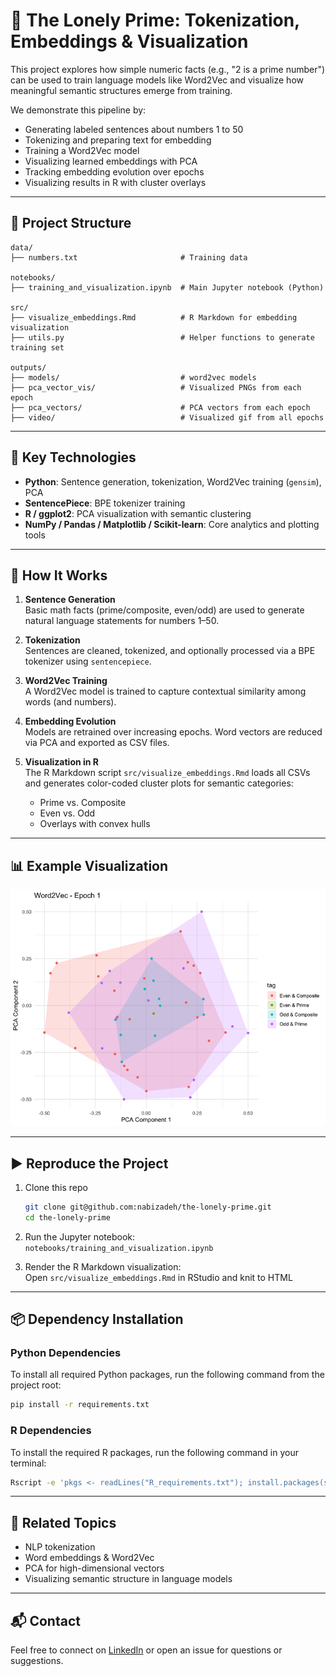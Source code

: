# 🧠 The Lonely Prime: Tokenization, Embeddings & Visualization

This project explores how simple numeric facts (e.g., "2 is a prime number") can be used to train language models like Word2Vec and visualize how meaningful semantic structures emerge from training.

We demonstrate this pipeline by:
- Generating labeled sentences about numbers 1 to 50
- Tokenizing and preparing text for embedding
- Training a Word2Vec model
- Visualizing learned embeddings with PCA
- Tracking embedding evolution over epochs
- Visualizing results in R with cluster overlays

---

## 📁 Project Structure

```
data/
├── numbers.txt                       # Training data

notebooks/
├── training_and_visualization.ipynb  # Main Jupyter notebook (Python)

src/
├── visualize_embeddings.Rmd          # R Markdown for embedding visualization
├── utils.py                          # Helper functions to generate training set

outputs/
├── models/                           # word2vec models
├── pca_vector_vis/                   # Visualized PNGs from each epoch
├── pca_vectors/                      # PCA vectors from each epoch
├── video/                            # Visualized gif from all epochs

```

---

## 🔧 Key Technologies

- **Python**: Sentence generation, tokenization, Word2Vec training (`gensim`), PCA
- **SentencePiece**: BPE tokenizer training
- **R / ggplot2**: PCA visualization with semantic clustering
- **NumPy / Pandas / Matplotlib / Scikit-learn**: Core analytics and plotting tools

---

## 🧪 How It Works

1. **Sentence Generation**  
   Basic math facts (prime/composite, even/odd) are used to generate natural language statements for numbers 1–50.

2. **Tokenization**  
   Sentences are cleaned, tokenized, and optionally processed via a BPE tokenizer using `sentencepiece`.

3. **Word2Vec Training**  
   A Word2Vec model is trained to capture contextual similarity among words (and numbers).

4. **Embedding Evolution**  
   Models are retrained over increasing epochs. Word vectors are reduced via PCA and exported as CSV files.

5. **Visualization in R**  
   The R Markdown script `src/visualize_embeddings.Rmd` loads all CSVs and generates color-coded cluster plots for semantic categories:
   - Prime vs. Composite  
   - Even vs. Odd  
   - Overlays with convex hulls

---

## 📊 Example Visualization

![Embedding Evolution](outputs/video/embedding_evolution.gif)

---

## ▶️ Reproduce the Project

1. Clone this repo  
   ```bash
   git clone git@github.com:nabizadeh/the-lonely-prime.git
   cd the-lonely-prime
   ```

2. Run the Jupyter notebook:  
   `notebooks/training_and_visualization.ipynb`

3. Render the R Markdown visualization:  
   Open `src/visualize_embeddings.Rmd` in RStudio and knit to HTML

---

## 📦 Dependency Installation

### Python Dependencies
To install all required Python packages, run the following command from the project root:

```bash
pip install -r requirements.txt
```

### R Dependencies
To install the required R packages, run the following command in your terminal:

```bash
Rscript -e 'pkgs <- readLines("R_requirements.txt"); install.packages(sub("==.*", "", pkgs))'
```

---

## 📎 Related Topics

- NLP tokenization
- Word embeddings & Word2Vec
- PCA for high-dimensional vectors
- Visualizing semantic structure in language models

---

## 📬 Contact

Feel free to connect on [LinkedIn](https://www.linkedin.com/in/mo-nabi) or open an issue for questions or suggestions.
